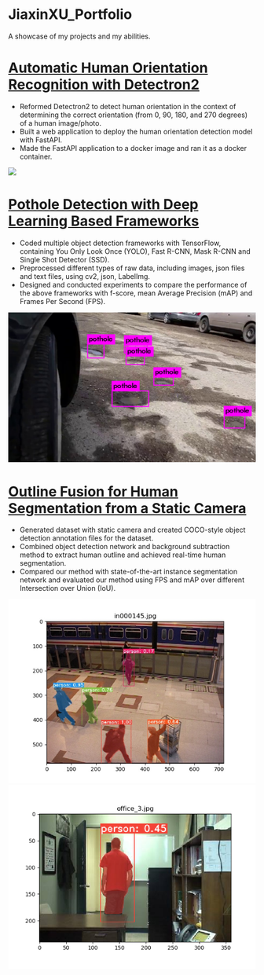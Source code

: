 # JiaxinXU_Portfolio
A showcase of my projects and my abilities.

# [Automatic Human Orientation Recognition with Detectron2](https://github.com/jxubb/Automatic-Human-Orientation-Recognition-with-Detectron2)
* Reformed Detectron2 to detect human orientation in the context of determining the correct orientation (from 0, 90, 180, and 270 degrees) of a human image/photo.
* Built a web application to deploy the human orientation detection model with FastAPI.
* Made the FastAPI application to a docker image and ran it as a docker container.

![](/image/demo.gif)

# [Pothole Detection with Deep Learning Based Frameworks](https://github.com/jxubb/UAlberta-Multimedia-Master-Program--Pothole-Detection-with-Dash-Cam)  
* Coded multiple object detection frameworks with TensorFlow, containing You Only Look Once (YOLO), Fast R-CNN, Mask R-CNN and Single Shot Detector (SSD).
* Preprocessed different types of raw data, including images, json files and text files, using cv2, json, LabelImg.
* Designed and conducted experiments to compare the performance of the above frameworks with f-score, mean Average Precision (mAP) and Frames Per Second (FPS).

![](/image/Capture.PNG)

# [Outline Fusion for Human Segmentation from a Static Camera](https://github.com/jxubb/UAlberta-Multimedia-Course-Program--Human-Segmentation-with-YOLACT)
* Generated dataset with static camera and created COCO-style object detection annotation files for the dataset. 
* Combined object detection network and background subtraction method to extract human outline and achieved real-time human segmentation.
* Compared our method with state-of-the-art instance segmentation network and evaluated our method using FPS and mAP over different Intersection over Union (IoU).

![](/image/in000145_result.jpg)
![](/image/office_3_result.png)

